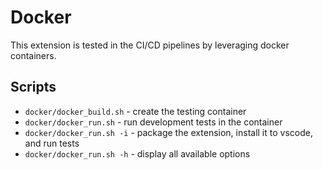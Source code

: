 # Docker

This extension is tested in the CI/CD pipelines by leveraging docker containers.

## Scripts

* `docker/docker_build.sh` - create the testing container
* `docker/docker_run.sh` - run development tests in the container
* `docker/docker_run.sh -i` - package the extension, install it to vscode, and run tests
* `docker/docker_run.sh -h` - display all available options
